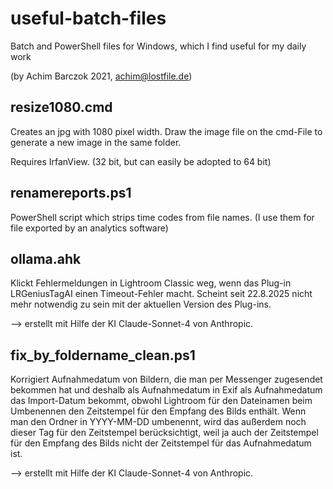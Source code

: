 # useful-batch-files

Batch and PowerShell files for Windows, which I find useful for my daily work

(by Achim Barczok 2021, achim@lostfile.de) 
 
 
## resize1080.cmd

Creates an jpg with 1080 pixel width.
Draw the image file on the cmd-File to generate a new image in the same folder.

Requires IrfanView. (32 bit, but can easily be adopted to 64 bit)

## renamereports.ps1

PowerShell script which strips time codes from file names.
(I use them for file exported by an analytics software)

## ollama.ahk

Klickt Fehlermeldungen in Lightroom Classic weg, wenn das Plug-in LRGeniusTagAI einen Timeout-Fehler macht. Scheint seit 22.8.2025 nicht mehr notwendig zu sein mit der aktuellen Version des Plug-ins.

--> erstellt mit Hilfe der KI Claude-Sonnet-4 von Anthropic.

## fix_by_foldername_clean.ps1

Korrigiert Aufnahmedatum von Bildern, die man per Messenger zugesendet bekommen hat und deshalb als Aufnahmedatum in Exif als Aufnahmedatum das Import-Datum bekommt, obwohl Lightroom für den Dateinamen beim Umbenennen den Zeitstempel für den Empfang des Bilds enthält. Wenn man den Ordner in YYYY-MM-DD umbenennt, wird das außerdem noch dieser Tag für den Zeitstempel berücksichtigt, weil ja auch der Zeitstempel für den Empfang des Bilds nicht der Zeitstempel für das Aufnahmedatum ist.

--> erstellt mit Hilfe der KI Claude-Sonnet-4 von Anthropic.
